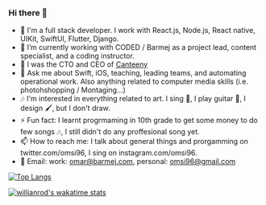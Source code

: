 ### Hi there 👋

- 🥞 I'm a full stack developer. I work with React.js, Node.js, React native, UIKit, SwiftUI, Flutter, Django. 
- 🔭 I’m currently working with CODED / Barmej as a project lead, content specialist, and a coding instructor.
- 🍎 I was the CTO and CEO of [Canteeny](https://canteeny.com)
- 💬 Ask me about Swift, iOS, teaching, leading teams, and automating operational work. Also anything related to computer media skills (i.e. photohshopping / Montaging...)
- 🎶 I'm interested in everything related to art. I sing 🎤, I play guitar 🎸, I design 🖌, but I don't draw. 
- ⚡ Fun fact: I learnt progrmaming in  10th grade to get some money to do few songs 🎶, I still didn't do any proffesional song yet. 
- 📫 How to reach me: I talk about general things and prorgamming on twitter.com/omsi96, I sing on instagram.com/omsi96.
- 📧 Email: work: omar@barmej.com, personal: omsi96@gmail.com


[![Top Langs](https://github-readme-stats.vercel.app/api/top-langs/?username=omsi96&layout=compact)](https://github.com/anuraghazra/github-readme-stats)

[![willianrod's wakatime stats](https://github-readme-stats.vercel.app/api/wakatime?username=omsi96)](https://github.com/anuraghazra/github-readme-stats)

